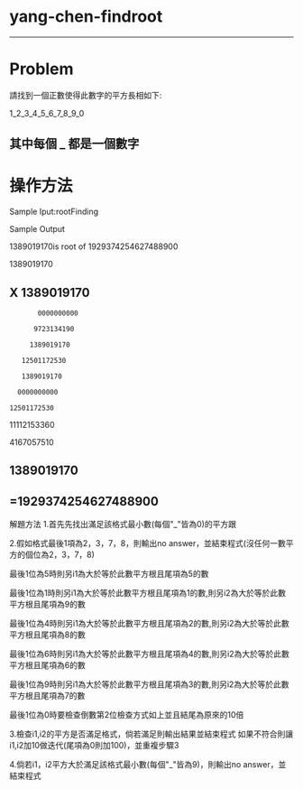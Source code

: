 #  yang-chen-findroot
-----------------------------------------------------------------------------------------------------------------------------------------------------------------------------------
# Problem

請找到一個正數使得此數字的平方長相如下:

1_2_3_4_5_6_7_8_9_0

其中每個 _ 都是一個數字
---------------------------------------------------------------------------------------------------------------------------------------------------------------------------------

# 操作方法

Sample Iput:rootFinding

Sample Output

1389019170is root of 1929374254627488900

1389019170

X          1389019170
-------------------------
           0000000000
           
          9723134190
          
         1389019170
         
       12501172530
       
       1389019170
       
      0000000000
      
    12501172530
    
   11112153360
   
   4167057510
   
  1389019170
-------------------------  
=1929374254627488900
-----------------------------------------------------------------------------------------------------------------------------------------------------------------------------------
解題方法
1.首先先找出滿足該格式最小數(每個"_"皆為0)的平方跟

2.假如格式最後1項為2，3，7，8，則輸出no answer，並結束程式(沒任何一數平方的個位為2，3，7，8)

最後1位為5時則另i1為大於等於此數平方根且尾項為5的數

最後1位為1時則另i1為大於等於此數平方根且尾項為1的數,則另i2為大於等於此數平方根且尾項為9的數

最後1位為4時則另i1為大於等於此數平方根且尾項為2的數,則另i2為大於等於此數平方根且尾項為8的數

最後1位為6時則另i1為大於等於此數平方根且尾項為4的數,則另i2為大於等於此數平方根且尾項為6的數

最後1位為9時則另i1為大於等於此數平方根且尾項為3的數,則另i2為大於等於此數平方根且尾項為7的數

最後1位為0時要檢查倒數第2位檢查方式如上並且結尾為原來的10倍

3.檢查i1,i2的平方是否滿足格式，倘若滿足則輸出結果並結束程式
如果不符合則讓i1,i2加10做迭代(尾項為0則加100)，並重複步驟3

4.倘若i1，i2平方大於滿足該格式最小數(每個"_"皆為9)，則輸出no answer，並結束程式
    
